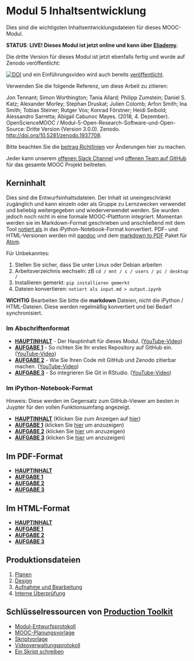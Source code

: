# Modul 5 Inhaltsentwicklung

Dies sind die wichtigsten Inhaltsentwicklungsdateien für dieses MOOC-Modul.

**STATUS**: **LIVE! Dieses Modul ist jetzt online und kann über [Eliademy](https://eliademy.com/catalog/oer/module-5-open-research-software-and-open-source.html).**

Die dritte Version für dieses Modul ist jetzt ebenfalls fertig und wurde auf Zenodo veröffentlicht:

[![DOI](https://zenodo.org/badge/DOI/10.5281/zenodo.1434288.svg)](https://doi.org/10.5281/zenodo.1434288) und ein Einführungsvideo wird auch bereits [veröffentlicht](https://www.youtube.com/watch?v=1fwGliIyAZs).

Verwenden Sie die folgende Referenz, um diese Arbeit zu zitieren:

Jon Tennant; Simon Worthington; Tania Allard; Philipp Zumstein; Daniel S. Katz; Alexander Morley; Stephan Druskat; Julien Colomb; Arfon Smith; Ina Smith; Tobias Steiner; Rutger Vos; Konrad Förstner; Heidi Seibold; Alessandro Sarretta; Abigail Cabunoc Mayes. (2018, 4. Dezember). OpenScienceMOOC / Modul-5-Open-Research-Software-und-Open-Source: Dritte Version (Version 3.0.0). Zenodo. <http://doi.org/10.5281/zenodo.1937708>.

Bitte beachten Sie die [beitrag Richtlinien](https://github.com/OpenScienceMOOC/Module-5-Open-Research-Software-and-Open-Source/blob/master/CONTRIBUTING.md) vor Änderungen hier zu machen.

Jeder kann unserem [offenen Slack Channel](https://osmooc.herokuapp.com/) und [offenen Team auf GitHub](https://open-science-mooc-invite.herokuapp.com/) für das gesamte MOOC Projekt beitreten.

## Kerninhalt

Dies sind die Entwurfsinhaltsdateien. Der Inhalt ist uneingeschränkt zugänglich und kann einzeln oder als Gruppe zu Lernzwecken verwendet und beliebig weitergegeben und wiederverwendet werden. Sie wurden jedoch noch nicht in eine formale MOOC-Plattform integriert. Momentan werden sie im Markdown-Format geschrieben und anschließend mit dem Tool [notiert als](https://github.com/aaren/notedown) in das iPython-Notebook-Format konvertiert. PDF- und HTML-Versionen werden mit [pandoc](https://pandoc.org/demos.html) und dem [markdown to PDF](https://atom.io/packages/markdown-pdf) Paket für [Atom](https://atom.io/).

Für Unbekanntes:

1. Stellen Sie sicher, dass Sie unter Linux oder Debian arbeiten
2. Arbeitsverzeichnis wechseln: zB `cd / mnt / c / users / pc / desktop /`
3. Installieren gemerkt: `pip installieren gemerkt`
4. Dateien konvertieren: `notiert als input.md > output.ipynb`

**WICHTIG** Bearbeiten Sie bitte die **markdown** Dateien, nicht die iPython / HTML-Dateien. Diese werden regelmäßig konvertiert und bei Bedarf synchronisiert.

### Im Abschriftenformat

- [**HAUPTINHALT**](MAIN.md) - Der Hauptinhalt für dieses Modul. ([YouTube-Video](https://www.youtube.com/watch?v=BHrOEmKk5zM))
- [**AUFGABE 1**](Task_1.md) - So richten Sie Ihr erstes Repository auf GitHub ein. ([YouTube-Video](https://www.youtube.com/watch?v=AnftV9HBPSc&t=4s))
- [**AUFGABE 2**](Task_2.md) - Wie Sie Ihren Code mit GitHub und Zenodo zitierbar machen. ([YouTube-Video](https://www.youtube.com/watch?v=pjsbBQYOOaE&t=4s))
- [**AUFGABE 3**](Task_3.md) - So integrieren Sie Git in RStudio. ([YouTube-Video](https://www.youtube.com/watch?v=Q-6jfjSAspA))

### Im iPython-Notebook-Format

Hinweis: Diese werden im Gegensatz zum GitHub-Viewer am besten in Juypter für den vollen Funktionsumfang angezeigt.

- [**HAUPTINHALT**](MAIN.ipynb) (Klicken Sie zum Anzeigen auf [hier](https://nbviewer.jupyter.org/github/OpenScienceMOOC/Module-5-Open-Research-Software-and-Open-Source/blob/master/content_development/MAIN.ipynb))
- [**AUFGABE 1**](Task_1.ipynb) (klicken Sie [hier](https://nbviewer.jupyter.org/github/OpenScienceMOOC/Module-5-Open-Research-Software-and-Open-Source/blob/master/content_development/Task_1.ipynb) um anzuzeigen)
- [**AUFGABE 2**](Task_2.ipynb) (klicken Sie [hier](https://nbviewer.jupyter.org/github/OpenScienceMOOC/Module-5-Open-Research-Software-and-Open-Source/blob/master/content_development/Task_2.ipynb) um anzuzeigen)
- [**AUFGABE 3**](Task_3.ipynb) (klicken Sie [hier](https://nbviewer.jupyter.org/github/OpenScienceMOOC/Module-5-Open-Research-Software-and-Open-Source/blob/master/content_development/Task_3.ipynb) um anzuzeigen)

## Im PDF-Format

- [**HAUPTINHALT**](MAIN.pdf)
- [**AUFGABE 1**](Task_1.pdf)
- [**AUFGABE 2**](Task_2.pdf)
- [**AUFGABE 3**](Task_3.pdf)

## Im HTML-Format

- [**HAUPTINHALT**](MAIN.html)
- [**AUFGABE 1**](Task_1.html)
- [**AUFGABE 2**](Task_2.html)
- [**AUFGABE 3**](Task_3.html)

## Produktionsdateien

1. [Planen](01-plan.md) 
2. [Design](02-design.md)
3. [Aufnahme und Bearbeitung](03-recording.md)
4. [Interne Überprüfung](04-quizzes.md)

## Schlüsselressourcen von [Production Toolkit](https://github.com/OpenScienceMOOC/Module-5-Open-Research-Software-and-Open-Source/tree/master/production_toolkit)

- [Modul-Entwurfsprotokoll](https://github.com/OpenScienceMOOC/Module-5-Open-Research-Software-and-Open-Source/blob/master/production_toolkit/MODULE_DESIGN_PROTOCOL.md)
- [MOOC-Planungsvorlage](https://github.com/OpenScienceMOOC/Module-5-Open-Research-Software-and-Open-Source/blob/master/production_toolkit/MOOC_planning_template.md)
- [Skriptvorlage](https://github.com/OpenScienceMOOC/Module-5-Open-Research-Software-and-Open-Source/blob/master/production_toolkit/Script_template.md)
- [Videoverwaltungsprotokoll](https://github.com/OpenScienceMOOC/Module-5-Open-Research-Software-and-Open-Source/blob/master/production_toolkit/Video_management_protocol.md)
- [Ein Skript schreiben](https://github.com/OpenScienceMOOC/Module-5-Open-Research-Software-and-Open-Source/blob/master/production_toolkit/Writing_a_script.md)